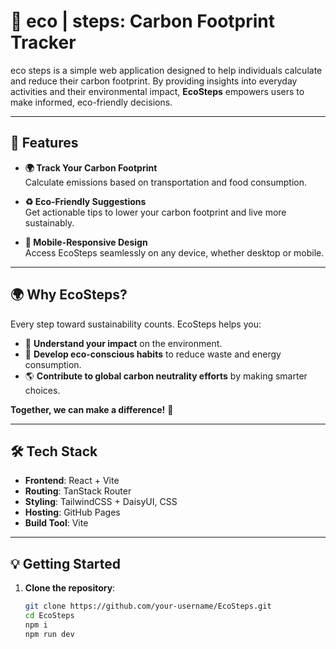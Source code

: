 # 🌱 **eco | steps: Carbon Footprint Tracker**

eco steps is a simple web application designed to help individuals calculate and reduce their carbon footprint. By providing insights into everyday activities and their environmental impact, **EcoSteps** empowers users to make informed, eco-friendly decisions.

---

## 🚀 **Features**

- **🌍 Track Your Carbon Footprint**  
  Calculate emissions based on transportation and food consumption.

- **♻️ Eco-Friendly Suggestions**  
  Get actionable tips to lower your carbon footprint and live more sustainably.

- **📱 Mobile-Responsive Design**  
  Access EcoSteps seamlessly on any device, whether desktop or mobile.

---

## 🌍 **Why EcoSteps?**

Every step toward sustainability counts. EcoSteps helps you:
- 🌱 **Understand your impact** on the environment.  
- 🌟 **Develop eco-conscious habits** to reduce waste and energy consumption.  
- 🌎 **Contribute to global carbon neutrality efforts** by making smarter choices.  

**Together, we can make a difference!** 🌟

---

## 🛠️ **Tech Stack**

- **Frontend**: React + Vite  
- **Routing**: TanStack Router  
- **Styling**: TailwindCSS + DaisyUI, CSS  
- **Hosting**: GitHub Pages  
- **Build Tool**: Vite

---

## 💡 **Getting Started**

1. **Clone the repository**:  
   ```bash
   git clone https://github.com/your-username/EcoSteps.git
   cd EcoSteps
   npm i
   npm run dev

